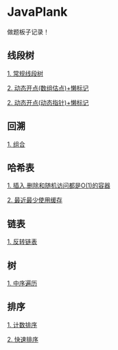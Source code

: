 # JavaPlank

做题板子记录！



## 线段树

<div>
    <p/>
    <a href="./SegmentTree/SegmentTree.java">1. 常规线段树</a>
    <p/>
    <a href="./SegmentTree/MyCalendar.java">2. 动态开点(数组估点)+懒标记</a>
    <p/>
    <a href="./SegmentTree/RangeModule.md">2. 动态开点(动态指针)+懒标记</a>
</div>


## 回溯

<div>
    <p/>
    <a href="./Backtracking/Combination.md">1. 组合</a>
</div>


## 哈希表

<div>
    <p/>
    <a href="./HashTable/RandomizedSet.md">1. 插入,删除和随机访问都是O(1)的容器</a>
    <p/>
    <a href="./HashTable/LRUCache.md">2. 最近最少使用缓存</a>
</div>

## 链表

<div>
    <p/>
    <a href="./LinkedList/ReverseLinkedList.md">1. 反转链表</a>
</div>

## 树

<div>
    <p/>
    <a href="./Tree/InorderTraversal.md">1. 中序遍历</a>
</div>



## 排序

<div>
    <p/>
    <a href="./Sort/CountingSort.md">1. 计数排序</a>
    <p/>
    <a href="./Sort/QuickSort.md">2. 快速排序</a>
</div>



